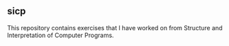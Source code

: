 sicp
----
This repository contains exercises that I have worked on from Structure and Interpretation of Computer Programs.

